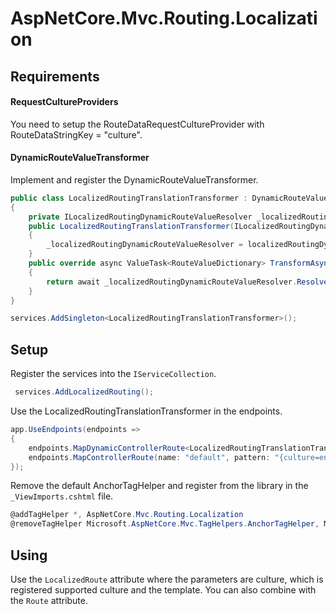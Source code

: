 # AspNetCore.Mvc.Routing.Localization
## Requirements
#### RequestCultureProviders
You need to setup the RouteDataRequestCultureProvider with RouteDataStringKey = "culture".
#### DynamicRouteValueTransformer
Implement and register the DynamicRouteValueTransformer.
```csharp
public class LocalizedRoutingTranslationTransformer : DynamicRouteValueTransformer
{
    private ILocalizedRoutingDynamicRouteValueResolver _localizedRoutingDynamicRouteValueResolver;
    public LocalizedRoutingTranslationTransformer(ILocalizedRoutingDynamicRouteValueResolver localizedRoutingDynamicRouteValueResolver)
    {
        _localizedRoutingDynamicRouteValueResolver = localizedRoutingDynamicRouteValueResolver;
    }
    public override async ValueTask<RouteValueDictionary> TransformAsync(HttpContext httpContext, RouteValueDictionary values)
    {
        return await _localizedRoutingDynamicRouteValueResolver.ResolveAsync(values);
    }
}
```
```csharp
services.AddSingleton<LocalizedRoutingTranslationTransformer>();
```

## Setup
Register the services into the `IServiceCollection`.
```csharp
 services.AddLocalizedRouting();
```
Use the LocalizedRoutingTranslationTransformer in the endpoints.
```csharp
app.UseEndpoints(endpoints =>
{
    endpoints.MapDynamicControllerRoute<LocalizedRoutingTranslationTransformer>("{culture=en-US}/{controller=Home}/{action=Jedno}/{id?}");
    endpoints.MapControllerRoute(name: "default", pattern: "{culture=en-US}/{controller=Home}/{action=Jedno}/{id?}");
});
```

Remove the default AnchorTagHelper and register from the library in the `_ViewImports.cshtml` file.
```csharp
@addTagHelper *, AspNetCore.Mvc.Routing.Localization
@removeTagHelper Microsoft.AspNetCore.Mvc.TagHelpers.AnchorTagHelper, Microsoft.AspNetCore.Mvc.TagHelpers
```

## Using

Use the `LocalizedRoute` attribute where the parameters are culture, which is registered supported culture and the template. 
You can also combine with the `Route` attribute.
